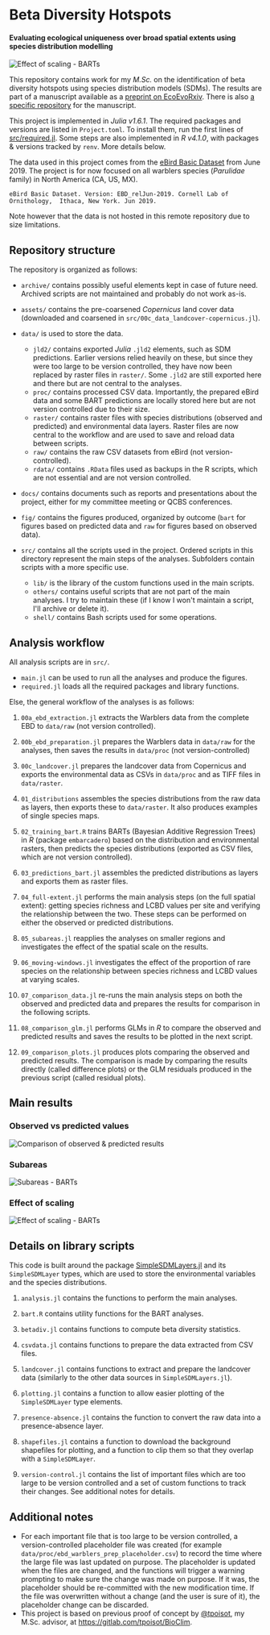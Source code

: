 # Beta Diversity Hotspots

#### Evaluating ecological uniqueness over broad spatial extents using species distribution modelling

![Effect of scaling - BARTs][bart_scaling]

[bart_scaling]: fig/bart//05_bart_scaling.gif

This repository contains work for my *M.Sc.* on the identification of beta diversity hotspots using species distribution models (SDMs). The results are part of a manuscript available as a [preprint on EcoEvoRxiv](https://ecoevorxiv.org/tvmyg). There is also [a specific repository](https://github.com/gabrieldansereau/ms_betadiversity_hotspots) for the manuscript.

This project is implemented in _Julia v1.6.1_. The required packages and versions are listed in `Project.toml`. To install them, run the first lines of [src/required.jl](./src/required.jl). Some steps are also implemented in _R v4.1.0_, with packages & versions tracked by `renv`. More details below. 

The data used in this project comes from the [eBird Basic Dataset](https://ebird.org/science/use-ebird-data/download-ebird-data-products) from June 2019. The project is for now focused on all warblers species (*Parulidae* family) in North America (CA, US, MX).

    eBird Basic Dataset. Version: EBD_relJun-2019. Cornell Lab of Ornithology,  Ithaca, New York. Jun 2019.

Note however that the data is not hosted in this remote repository due to size limitations.

## Repository structure

The repository is organized as follows:

- `archive/` contains possibly useful elements kept in case of future need. Archived scripts are not maintained and probably do not work as-is.

- `assets/` contains the pre-coarsened *Copernicus* land cover data (downloaded and coarsened in `src/00c_data_landcover-copernicus.jl`).

- `data/` is used to store the data.
  - `jld2/` contains exported *Julia* `.jld2` elements, such as SDM predictions. Earlier versions relied heavily on these, but since they were too large to be version controlled, they have now been replaced by raster files in `raster/`. Some `.jld2` are still exported here and there but are not central to the analyses.
  - `proc/` contains processed CSV data. Importantly, the prepared eBird data and some BART predictions are locally stored here but are not version controlled due to their size.
  - `raster/` contains raster files with species distributions (observed and predicted) and environmental data layers. Raster files are now central to the workflow and are used to save and reload data between scripts.
  - `raw/` contains the raw CSV datasets from eBird (not version-controlled).
  - `rdata/` contains `.RData` files used as backups in the R scripts, which are not essential and are not version controlled.

- `docs/` contains documents such as reports and presentations about the project, either for my committee meeting or QCBS conferences.

- `fig/` contains the figures produced, organized by outcome (`bart` for figures based on predicted data and `raw` for figures based on observed data).

- `src/` contains all the scripts used in the project. Ordered scripts in this directory represent the main steps of the analyses. Subfolders contain scripts with a more specific use.
  - `lib/` is the library of the custom functions used in the main scripts.
  - `others/` contains useful scripts that are not part of the main analyses. I try to maintain these (if I know I won't maintain a script, I'll archive or delete it).
  - `shell/` contains Bash scripts used for some operations.

## Analysis workflow

All analysis scripts are in `src/`.

- `main.jl` can be used to run all the analyses and produce the figures.
- `required.jl` loads all the required packages and library functions.

Else, the general workflow of the analyses is as follows:

1. `00a_ebd_extraction.jl` extracts the Warblers data from the complete EBD to `data/raw` (not version controlled).

1. `00b_ebd_preparation.jl` prepares the Warblers data in `data/raw` for the analyses, then saves the results in `data/proc` (not version-controlled)

1. `00c_landcover.jl` prepares the landcover data from Copernicus and exports the environmental data as CSVs in `data/proc` and as TIFF files in `data/raster`.

1. `01_distributions` assembles the species distributions from the raw data as layers, then exports these to `data/raster`. It also produces examples of single species maps.

1. `02_training_bart.R` trains BARTs (Bayesian Additive Regression Trees) in _R_ (package `embarcadero`) based on the distribution and environmental rasters, then predicts the species distributions (exported as CSV files, which are not version controlled).

1. `03_predictions_bart.jl` assembles the predicted distributions as layers and exports them as raster files.

1. `04_full-extent.jl` performs the main analysis steps (on the full spatial extent): getting species richness and LCBD values per site and verifying the relationship between the two. These steps can be performed on either the observed or predicted distributions.

1. `05_subareas.jl`  reapplies the analyses on smaller regions and investigates the effect of the spatial scale on the results.

1. `06_moving-windows.jl` investigates the effect of the proportion of rare species on the relationship between species richness and LCBD values at varying scales.

1. `07_comparison_data.jl` re-runs the main analysis steps on both the observed and predicted data and prepares the results for comparison in the following scripts.

1. `08_comparison_glm.jl` performs GLMs in _R_ to compare the observed and predicted results and saves the results to be plotted in the next script.

1. `09_comparison_plots.jl` produces plots comparing the observed and predicted results. The comparison is made by comparing the results directly (called difference plots) or the GLM residuals produced in the previous script (called residual plots).

## Main results

### Observed vs predicted values

![Comparison of observed & predicted results][comparison_results]

[comparison_results]: fig/bart/09_bart_combined.png

### Subareas

![Subareas - BARTs][bart_subareas]

[bart_subareas]: fig/bart/05_bart_subareas.png

### Effect of scaling

![Effect of scaling - BARTs][bart_scaling]

[bart_scaling]: fig/bart//05_bart_scaling.gif

## Details on library scripts

This code is built around the package [SimpleSDMLayers.jl](https://github.com/EcoJulia/SimpleSDMLayers.jl) and its `SimpleSDMLayer` types, which are used to store the environmental variables and the species distributions.

1. `analysis.jl` contains the functions to perform the main analyses.

1. `bart.R` contains utility functions for the BART analyses.

1. `betadiv.jl` contains functions to compute beta diversity statistics.

1. `csvdata.jl` contains functions to prepare the data extracted from CSV files.

1. `landcover.jl` contains functions to extract and prepare the landcover data (similarly to the other data sources in `SimpleSDMLayers.jl`).

1. `plotting.jl` contains a function to allow easier plotting of the `SimpleSDMLayer` type elements.

1. `presence-absence.jl` contains the function to convert the raw data into a presence-absence layer.

1. `shapefiles.jl` contains a function to download the background shapefiles for plotting, and a function to clip them so that they overlap with a `SimpleSDMLayer`.

2. `version-control.jl` contains the list of important files which are too large to be version controlled and a set of custom functions to track their changes. See additional notes for details.

## Additional notes

- For each important file that is too large to be version controlled, a version-controlled placeholder file was created (for example `data/proc/ebd_warblers_prep_placeholder.csv`) to record the time where the large file was last updated on purpose. The placeholder is updated when the files are changed, and the functions will trigger a warning prompting to make sure the change was made on purpose. If it was, the placeholder should be re-committed with the new modification time. If the file was overwritten without a change (and the user is sure of it), the placeholder change can be discarded.
- This project is based on previous proof of concept by [@tpoisot](https://github.com/tpoisot), my M.Sc. advisor, at <https://gitlab.com/tpoisot/BioClim>.
